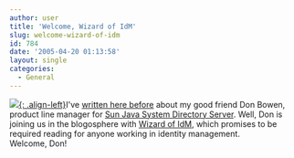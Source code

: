 ```yaml
---
author: user
title: 'Welcome, Wizard of IdM'
slug: welcome-wizard-of-idm
id: 784
date: '2005-04-20 01:13:58'
layout: single
categories:
  - General
---
```


[![](http://blog.superpat.com/wp-content/uploads/2009/09/DonAtSunNetwork_tn.jpg){: .align-left}](http://blog.superpat.com/wp-content/uploads/2009/09/DonAtSunNetwork.jpg)I've [ written here before](http://blogs.sun.com/roller/page/superpat/20050323#sun_java_system_directory_server) about my good friend Don Bowen, product line manager for [ Sun Java System Directory Server](http://www.sun.com/software/products/directory_srvr_ee/index.xml). Well, Don is joining us in the blogosphere with [ Wizard of IdM](http://blogs.sun.com/roller/page/wizidm), which promises to be required reading for anyone working in identity management.  
Welcome, Don!